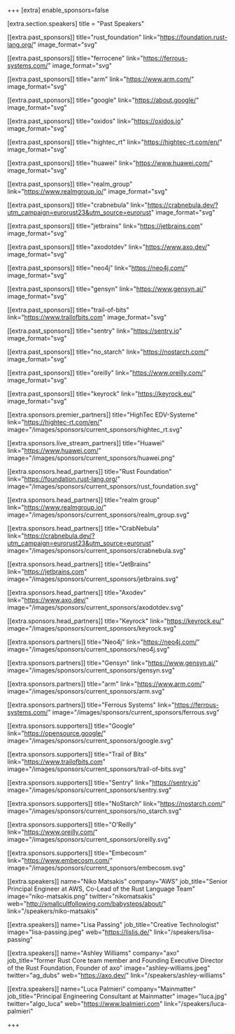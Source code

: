 +++
[extra]
	enable_sponsors=false

[extra.section.speakers]
	title = "Past Speakers"

[[extra.past_sponsors]]
	title="rust_foundation"
	link="https://foundation.rust-lang.org/"
	image_format="svg"

[[extra.past_sponsors]]
	title="ferrocene"
	link="https://ferrous-systems.com/"
	image_format="svg"

[[extra.past_sponsors]]
	title="arm"
	link="https://www.arm.com/"
	image_format="svg"

[[extra.past_sponsors]]
	title="google"
	link="https://about.google/"
	image_format="svg"

[[extra.past_sponsors]]
	title="oxidos"
	link="https://oxidos.io"
	image_format="svg"

[[extra.past_sponsors]]
	title="hightec_rt"
	link="https://hightec-rt.com/en/"
	image_format="svg"

[[extra.past_sponsors]]
	title="huawei"
	link="https://www.huawei.com/"
	image_format="svg"

[[extra.past_sponsors]]
	title="realm_group"
	link="https://www.realmgroup.io/"
	image_format="svg"

[[extra.past_sponsors]]
	title="crabnebula"
	link="https://crabnebula.dev/?utm_campaign=eurorust23&utm_source=eurorust"
	image_format="svg"

[[extra.past_sponsors]]
	title="jetbrains"
	link="https://jetbrains.com"
	image_format="svg"

[[extra.past_sponsors]]
	title="axodotdev"
	link="https://www.axo.dev/"
	image_format="svg"

[[extra.past_sponsors]]
	title="neo4j"
	link="https://neo4j.com/"
	image_format="svg"

[[extra.past_sponsors]]
	title="gensyn"
	link="https://www.gensyn.ai/"
	image_format="svg"

[[extra.past_sponsors]]
	title="trail-of-bits"
	link="https://www.trailofbits.com"
	image_format="svg"

[[extra.past_sponsors]]
	title="sentry"
	link="https://sentry.io"
	image_format="svg"

[[extra.past_sponsors]]
	title="no_starch"
	link="https://nostarch.com/"
	image_format="svg"

[[extra.past_sponsors]]
	title="oreilly"
	link="https://www.oreilly.com/"
	image_format="svg"

[[extra.past_sponsors]]
	title="keyrock"
	link="https://keyrock.eu/"
	image_format="svg"


[[extra.sponsors.premier_partners]]
	title="HighTec EDV-Systeme"
	link="https://hightec-rt.com/en/"
	image="/images/sponsors/current_sponsors/hightec_rt.svg"

[[extra.sponsors.live_stream_partners]]
	title="Huawei"
	link="https://www.huawei.com/"
	image="/images/sponsors/current_sponsors/huawei.png"

[[extra.sponsors.head_partners]]
	title="Rust Foundation"
	link="https://foundation.rust-lang.org/"
	image="/images/sponsors/current_sponsors/rust_foundation.svg"

[[extra.sponsors.head_partners]]
	title="realm group"
	link="https://www.realmgroup.io/"
	image="/images/sponsors/current_sponsors/realm_group.svg"

[[extra.sponsors.head_partners]]
	title="CrabNebula"
	link="https://crabnebula.dev/?utm_campaign=eurorust23&utm_source=eurorust"
	image="/images/sponsors/current_sponsors/crabnebula.svg"

[[extra.sponsors.head_partners]]
	title="JetBrains"
	link="https://jetbrains.com"
	image="/images/sponsors/current_sponsors/jetbrains.svg"

[[extra.sponsors.head_partners]]
	title="Axodev"
	link="https://www.axo.dev/"
	image="/images/sponsors/current_sponsors/axodotdev.svg"

[[extra.sponsors.head_partners]]
	title="Keyrock"
	link="https://keyrock.eu/"
	image="/images/sponsors/current_sponsors/keyrock.svg"

[[extra.sponsors.partners]]
	title="Neo4j"
	link="https://neo4j.com/"
	image="/images/sponsors/current_sponsors/neo4j.svg"

[[extra.sponsors.partners]]
	title="Gensyn"
	link="https://www.gensyn.ai/"
	image="/images/sponsors/current_sponsors/gensyn.svg"

[[extra.sponsors.partners]]
	title="arm"
	link="https://www.arm.com/"
	image="/images/sponsors/current_sponsors/arm.svg"

[[extra.sponsors.partners]]
	title="Ferrous Systems"
	link="https://ferrous-systems.com/"
	image="/images/sponsors/current_sponsors/ferrous.svg"

[[extra.sponsors.supporters]]
	title="Google"
	link="https://opensource.google/"
	image="/images/sponsors/current_sponsors/google.svg"

[[extra.sponsors.supporters]]
	title="Trail of Bits"
	link="https://www.trailofbits.com"
	image="/images/sponsors/current_sponsors/trail-of-bits.svg"

[[extra.sponsors.supporters]]
	title="Sentry"
	link="https://sentry.io"
	image="/images/sponsors/current_sponsors/sentry.svg"

[[extra.sponsors.supporters]]
	title="NoStarch"
	link="https://nostarch.com/"
	image="/images/sponsors/current_sponsors/no_starch.svg"

[[extra.sponsors.supporters]]
	title="O'Reilly"
	link="https://www.oreilly.com/"
	image="/images/sponsors/current_sponsors/oreilly.svg"

[[extra.sponsors.supporters]]
	title="Embecosm"
	link="https://www.embecosm.com/"
	image="/images/sponsors/current_sponsors/embecosm.svg"

[[extra.speakers]]
	name="Niko Matsakis"
	company="AWS"
	job_title="Senior Principal Engineer at AWS, Co-Lead of the Rust Language Team"
	image="niko-matsakis.png"
	twitter="nikomatsakis"
	web="http://smallcultfollowing.com/babysteps/about/"
	link="/speakers/niko-matsakis"

[[extra.speakers]]
	name="Lisa Passing"
	job_title="Creative Technologist"
	image="lisa-passing.jpeg"
	web="https://lislis.de/"
	link="/speakers/lisa-passing"

[[extra.speakers]]
	name="Ashley Williams"
	company="axo"
	job_title="former Rust Core team member and Founding Executive Director of the Rust Foundation, Founder of axo"
	image="ashley-williams.jpeg"
	twitter="ag_dubs"
	web="https://axo.dev/"
	link="/speakers/ashley-williams"

[[extra.speakers]]
	name="Luca Palmieri"
	company="Mainmatter"
	job_title="Principal Engineering Consultant at Mainmatter"
	image="luca.jpg"
	twitter="algo_luca"
	web="https://www.lpalmieri.com"
	link="/speakers/luca-palmieri"

+++

